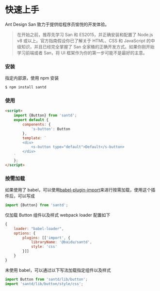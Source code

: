 # 快速上手

Ant Design San 致力于提供给程序员愉悦的开发体验。

> 在开始之前，推荐先学习 San 和 ES2015，并正确安装和配置了 Node.js v8 或以上。官方指南假设你已了解关于 HTML、CSS 和 JavaScript 的中级知识，并且已经完全掌握了 San 全家桶的正确开发方式。如果你刚开始学习前端或者 San，将 UI 框架作为你的第一步可能不是最好的主意。

### 安装

指定内部源，使用 npm 安装

```bash
$ npm install santd
```

### 使用

```html
<script>
    import {Button} from 'santd';
    export default {
        components: {
            's-button': Button
        },
        template: `
        <div>
            <s-button type="default">Default</s-button>
        </div>
    `
    };
</script>
```

### 按需加载

如果使用了 babel，可以使用[babel-plugin-import](https://github.com/ant-design/babel-plugin-import)来进行按需加载，使用这个插件后，可以写成

```javascript
import {Button} from 'santd';
```

仅加载 Button 组件以及样式
webpack loader 配置如下

```javascript
{
    loader: "babel-loader",
    options: {
        plugins: [['import', {
            libraryName: '@baidu/santd',
            style: 'css'
        }]]
    }
}
```

未使用 babel，可以通过以下写法加载指定组件以及样式

```javascript
import Button from 'santd/lib/button';
import 'santd/lib/button/style/css';
```
